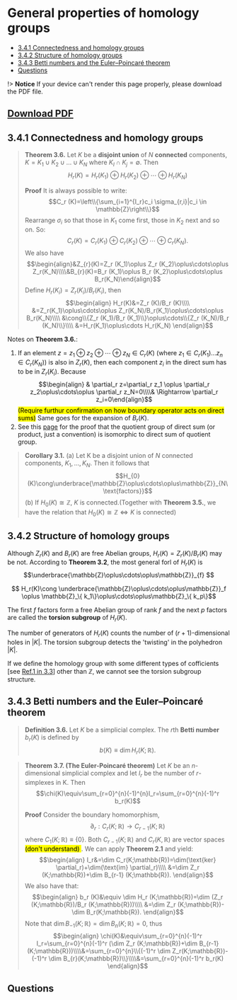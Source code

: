 # General properties of homology groups

  - [3.4.1 Connectedness and homology groups](#_341-connectedness-and-homology-groups)
  - [3.4.2 Structure of homology groups](#_342-structure-of-homology-groups)
  - [3.4.3 Betti numbers and the Euler–Poincaré theorem](#_343-betti-numbers-and-the-eulerpoincaré-theorem)
  - [Questions](#questions)

!> **Notice** If your device can't render this page properly, please download the PDF file.

<a href="//pdfcrowd.com/url_to_pdf/?width=210mm&height=297mm"
   onclick="if(!this.p)href+='&url='+encodeURIComponent(location.href);this.p=1">Download PDF
   <i class="fa fa-file-pdf-o" style="font-size:24px;color:red"></i>
</a>
---
## 3.4.1 Connectedness and homology groups

>**Theorem 3.6.** Let $K$ be a **disjoint union** of $N$ **connected** components, $K=K_1 \cup K_2 \cup\dots\cup K_N$ where $K_I\cap K_j=\emptyset$. Then
>$$H_r(K)=H_r(K_1)\oplus H_r(K_2)\oplus\cdots\oplus H_{r}(K_N)$$
>
>**Proof** It is always possible to write:
>$$C_r (K)=\left\\{\sum_{i=1}^{I_r}c_i \sigma_{r,i}|c_i \in \mathbb{Z}\right\\}$$
> Rearrange $\sigma_i$ so that those in $K_1$ come first, those in $K_2$ next and so on. So:
> $$C_{r}(K)=C_r (K_1)\oplus C_r (K_2)\oplus\cdots\oplus C_r(K_N).$$
> We also have 
> $$\begin{align}&Z_{r}(K)=Z_r (K_1)\oplus Z_r (K_2)\oplus\cdots\oplus Z_r(K_N)\\\\&B_{r}(K)=B_r (K_1)\oplus B_r (K_2)\oplus\cdots\oplus B_r(K_N)\end{align}$$
> Define $H_r (K_i)=Z_r (K_i)/B_r(K_i)$, then
> $$\begin{align}
  H_r(K)&=Z_r (K)/B_r (K)\\\\
        &=Z_r(K_1)\oplus\cdots\oplus Z_r(K_N)/B_r(K_1)\oplus\cdots\oplus B_r(K_N)\\\\
        &\cong\\{Z_r (K_1)/B_r (K_1)\\}\oplus\cdots\\{Z_r (K_N)/B_r (K_N)\\}\\\\
        &=H_r(K_1)\oplus\cdots H_r(K_N)
\end{align}$$

Notes on **Theorem 3.6.**:
1. If an element $z=z_1 \oplus z_2\oplus\cdots\oplus z_N \in C_r (K)$ (where $z_1\in C_r (K_1)\dots z_n \in C_r (K_N)$) is also in $Z_r (K)$, then each component $z_i$ in the direct sum has to be in $Z_r (K_i)$. Because $$\begin{align} & \partial_r z=\partial_r z_1 \oplus \partial_r z_2\oplus\cdots\oplus \partial_r z_N=0\\\\& \Rightarrow \partial_r z_i=0\end{align}$$<mark>(Require furthur confirmation on how boundary operator acts on direct sums)</mark>
Same goes for the expansion of $B_r (K)$.
1. See this [page](https://proofwiki.org/wiki/Quotient_Group_of_Direct_Products) for the proof that the quotient group of direct sum (or product, just a convention) is isomorphic to direct sum of quotient group. 

> **Corollary 3.1.** (a) Let K be a disjoint union of $N$ connected components, $K_1 ,\dots,K_N$. Then it follows that
> $$H_{0}(K)\cong\underbrace{\mathbb{Z}\oplus\cdots\oplus\mathbb{Z}}_{N\ \text{factors}}$$
> (b) If $H_0(K)\cong\mathbb{Z}$, $K$ is connected.(Together with **Theorem 3.5.**, we have the relation that $H_0(K)\cong\mathbb{Z}\iff K\ \text{is connected}$)
## 3.4.2 Structure of homology groups

Although $Z_r(K)$ and $B_r (K)$ are free Abelian groups, $H_r (K)=Z_r(K)/B_r (K)$ may be not. According to **Theorem 3.2**, the most general forl of $H_r(K)$ is
$$\underbrace{\mathbb{Z}\oplus\cdots\oplus\mathbb{Z}}_{f} $$

$$ H_r(K)\cong \underbrace{\mathbb{Z}\oplus\cdots\oplus\mathbb{Z}}_f \oplus \mathbb{Z}_\{ k_1\}\oplus\cdots\oplus\mathbb{Z}_\{ k_p\}$$



The first $f$ factors form a free Abelian group of rank $f$ and the next $p$ factors are called the **torsion subgroup** of $H_r(K)$.

 The number of generators of $H_r(K)$ counts the number of $(r+1)$-dimensional holes in $|K|$. The torsion subgroup detects the 'twisting' in the polyhedron $|K|$.

 If we define the homology group with some different types of cofficients [see [Ref.1 in 3.3](https://physicswhu.github.io/Nakahara-Notes/#/3/3.3?id=references)] other than $\mathbb{Z}$, we cannot see the torsion subgroup structure.

## 3.4.3 Betti numbers and the Euler–Poincaré theorem


>**Definition 3.6.** Let $K$ be a simplicial complex. The $r$th **Betti number** $b_r (K)$ is defined by 
>$$b(K)\equiv\dim H_{r}(K;\mathbb{R}).$$

>**Theorem 3.7. (The Euler-Poincaré theorem)** Let $K$ be an $n$-dimensional simplicial complex and let $I_r$ be the number of $r$-simplexes in K. Then
>$$\chi(K)\equiv\sum_{r=0}^{n}(-1)^{n}I_r=\sum_{r=0}^{n}(-1)^r b_r(K)$$
>
>**Proof** 
>Consider the boundary homomorphism, 
>$$\partial_r: C_r (K;\mathbb{R})\rightarrow C_{r-1}(K;\mathbb{R})$$
>where $C_1 (K;\mathbb{R})\equiv\{0\}$. Both $C_{r-1}(K;\mathbb{R})$ and $C_r (K,\mathbb{R})$ are vector spaces <mark> (don't understand) </mark>. We can apply **Theorem 2.1** and yield:
 >$$\begin{align}
   I_r&=\dim C_r(K;\mathbb{R})=\dim(\text{ker} \partial_r)+\dim(\text{im} \partial_r)\\\\
   &=\dim Z_r (K;\mathbb{R})+\dim B_{r-1} (K;\mathbb{R}).
 \end{align}$$
>We also have that:
>$$\begin{align}
b_r (K)&\equiv \dim H_r (K;\mathbb{R})=\dim (Z_r (K;\mathbb{R})/B_r (K;\mathbb{R}))\\\\ &=\dim Z_r (K;\mathbb{R})-\dim B_r(K;\mathbb{R}). 
\end{align}$$
>Note that $\dim B_{-1}(K;\mathbb{R})=\dim B_{n}(K;\mathbb{R})=0$, thus
>$$\begin{align}
  \chi(K)&\equiv\sum_{r=0}^{n}(-1)^r I_r=\sum_{r=0}^{n}(-1)^r (\dim Z_r (K;\mathbb{R})+\dim B_{r-1}(K;\mathbb{R}))\\\\&=\sum_{r=0}^{n}\\{(-1)^r \dim Z_r(K;\mathbb{R})-(-1)^r \dim B_{r}(K;\mathbb{R})\\}\\\\&=\sum_{r=0}^{n}(-1)^r b_r(K)
\end{align}$$


## Questions